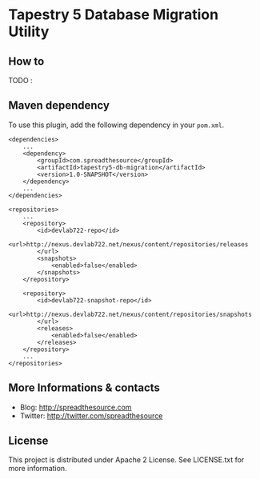 # Tapestry 5 Database Migration Utility

## How to

TODO : 

## Maven dependency

To use this plugin, add the following dependency in your `pom.xml`.

	<dependencies>
		...
		<dependency>
			<groupId>com.spreadthesource</groupId>
			<artifactId>tapestry5-db-migration</artifactId>
			<version>1.0-SNAPSHOT</version>
		</dependency>
		...
	</dependencies>
	
	<repositories>
		...
		<repository>
			<id>devlab722-repo</id>
			<url>http://nexus.devlab722.net/nexus/content/repositories/releases
			</url>
			<snapshots>
				<enabled>false</enabled>
			</snapshots>
		</repository>

		<repository>
			<id>devlab722-snapshot-repo</id>
			<url>http://nexus.devlab722.net/nexus/content/repositories/snapshots
			</url>
			<releases>
				<enabled>false</enabled>
			</releases>
		</repository>
		...
	</repositories>

## More Informations & contacts

* Blog: http://spreadthesource.com
* Twitter: http://twitter.com/spreadthesource


## License

This project is distributed under Apache 2 License. See LICENSE.txt for more information.

